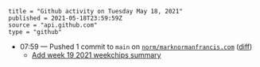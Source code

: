```
title = "Github activity on Tuesday May 18, 2021"
published = 2021-05-18T23:59:59Z
source = "api.github.com"
type = "github"
```

* 07:59 — Pushed 1 commit to `main` on [`norm/marknormanfrancis.com`](https://github.com/norm/marknormanfrancis.com) ([diff](https://github.com/norm/marknormanfrancis.com/compare/85063873d262f452c072115b9ffbec1b11b16182..3b1a756adcdb576531d25d6052d92d62f7da7044))
  * [Add week 19 2021 weekchips summary](https://github.com/norm/marknormanfrancis.com/commit/3b1a756adcdb576531d25d6052d92d62f7da7044)
